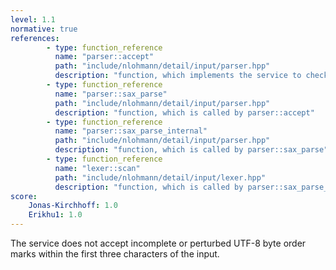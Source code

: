 ```yaml
---
level: 1.1
normative: true
references:
        - type: function_reference
          name: "parser::accept"
          path: "include/nlohmann/detail/input/parser.hpp"
          description: "function, which implements the service to check for well-formed json"
        - type: function_reference
          name: "parser::sax_parse"
          path: "include/nlohmann/detail/input/parser.hpp"
          description: "function, which is called by parser::accept"
        - type: function_reference
          name: "parser::sax_parse_internal"
          path: "include/nlohmann/detail/input/parser.hpp"
          description: "function, which is called by parser::sax_parse"
        - type: function_reference
          name: "lexer::scan"
          path: "include/nlohmann/detail/input/lexer.hpp"
          description: "function, which is called by parser::sax_parse_internal to read input data"
score:
    Jonas-Kirchhoff: 1.0
    Erikhu1: 1.0
---
```


The service does not accept incomplete or perturbed UTF-8 byte order marks within the first three characters of the input.
